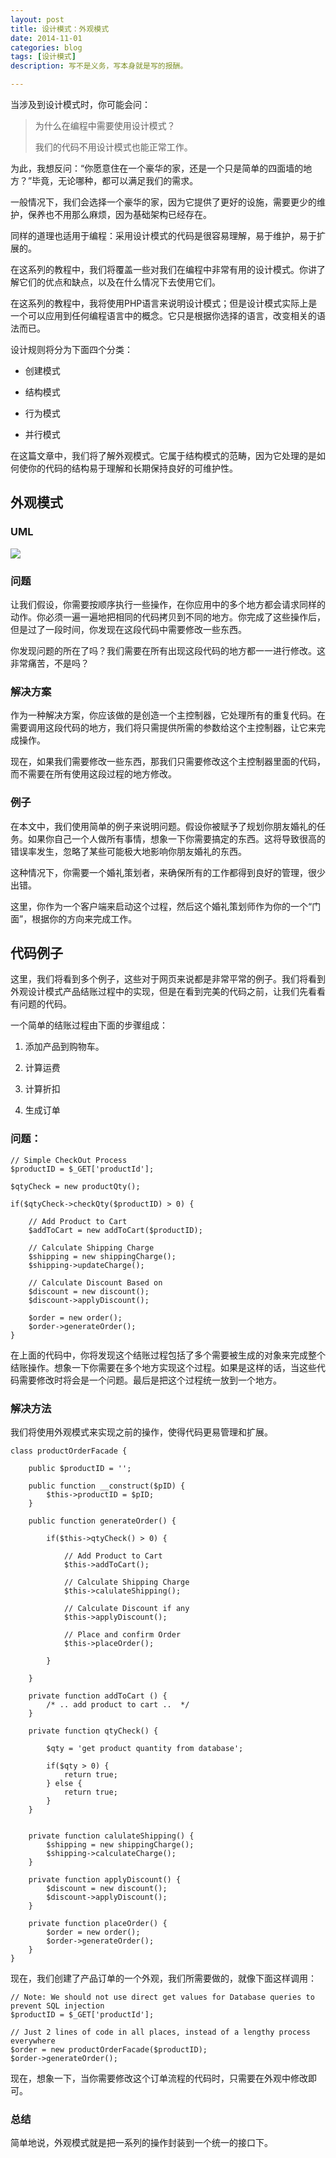 ```yaml
---
layout: post
title: 设计模式：外观模式
date: 2014-11-01
categories: blog
tags: [设计模式]
description: 写不是义务，写本身就是写的报酬。

---
```


当涉及到设计模式时，你可能会问：

> 为什么在编程中需要使用设计模式？
> 
> 我们的代码不用设计模式也能正常工作。

为此，我想反问：“你愿意住在一个豪华的家，还是一个只是简单的四面墙的地方？”毕竟，无论哪种，都可以满足我们的需求。

一般情况下，我们会选择一个豪华的家，因为它提供了更好的设施，需要更少的维护，保养也不用那么麻烦，因为基础架构已经存在。

同样的道理也适用于编程：采用设计模式的代码是很容易理解，易于维护，易于扩展的。

在这系列的教程中，我们将覆盖一些对我们在编程中非常有用的设计模式。你讲了解它们的优点和缺点，以及在什么情况下去使用它们。

在这系列的教程中，我将使用PHP语言来说明设计模式；但是设计模式实际上是一个可以应用到任何编程语言中的概念。它只是根据你选择的语言，改变相关的语法而已。

设计规则将分为下面四个分类：

*   创建模式

*   结构模式

*   行为模式

*   并行模式

在这篇文章中，我们将了解外观模式。它属于结构模式的范畴，因为它处理的是如何使你的代码的结构易于理解和长期保持良好的可维护性。

## 外观模式

### UML

![][1]

### 问题

让我们假设，你需要按顺序执行一些操作，在你应用中的多个地方都会请求同样的动作。你必须一遍一遍地把相同的代码拷贝到不同的地方。你完成了这些操作后，但是过了一段时间，你发现在这段代码中需要修改一些东西。

你发现问题的所在了吗？我们需要在所有出现这段代码的地方都一一进行修改。这非常痛苦，不是吗？

### 解决方案

作为一种解决方案，你应该做的是创造一个主控制器，它处理所有的重复代码。在需要调用这段代码的地方，我们将只需提供所需的参数给这个主控制器，让它来完成操作。

现在，如果我们需要修改一些东西，那我们只需要修改这个主控制器里面的代码，而不需要在所有使用这段过程的地方修改。

### 例子

在本文中，我们使用简单的例子来说明问题。假设你被赋予了规划你朋友婚礼的任务。如果你自己一个人做所有事情，想象一下你需要搞定的东西。这将导致很高的错误率发生，忽略了某些可能极大地影响你朋友婚礼的东西。

这种情况下，你需要一个婚礼策划者，来确保所有的工作都得到良好的管理，很少出错。

这里，你作为一个客户端来启动这个过程，然后这个婚礼策划师作为你的一个“门面”，根据你的方向来完成工作。

## 代码例子

这里，我们将看到多个例子，这些对于网页来说都是非常平常的例子。我们将看到外观设计模式产品结账过程中的实现，但是在看到完美的代码之前，让我们先看看有问题的代码。

一个简单的结账过程由下面的步骤组成：

1.  添加产品到购物车。

2.  计算运费

3.  计算折扣

4.  生成订单

### 问题：

    // Simple CheckOut Process
    $productID = $_GET['productId'];
    
    $qtyCheck = new productQty();
    
    if($qtyCheck->checkQty($productID) > 0) {
    
        // Add Product to Cart
        $addToCart = new addToCart($productID);
    
        // Calculate Shipping Charge
        $shipping = new shippingCharge();
        $shipping->updateCharge();
    
        // Calculate Discount Based on 
        $discount = new discount();
        $discount->applyDiscount();
    
        $order = new order();
        $order->generateOrder();
    }
    

在上面的代码中，你将发现这个结账过程包括了多个需要被生成的对象来完成整个结账操作。想象一下你需要在多个地方实现这个过程。如果是这样的话，当这些代码需要修改时将会是一个问题。最后是把这个过程统一放到一个地方。

### 解决方法

我们将使用外观模式来实现之前的操作，使得代码更易管理和扩展。

    class productOrderFacade {
    
        public $productID = '';
    
        public function __construct($pID) {
            $this->productID = $pID;
        }
    
        public function generateOrder() {
    
            if($this->qtyCheck() > 0) {
    
                // Add Product to Cart
                $this->addToCart();
    
                // Calculate Shipping Charge
                $this->calulateShipping();
    
                // Calculate Discount if any
                $this->applyDiscount();
    
                // Place and confirm Order
                $this->placeOrder();
    
            }
    
        }
    
        private function addToCart () {
            /* .. add product to cart ..  */
        }
    
        private function qtyCheck() {
    
            $qty = 'get product quantity from database';
    
            if($qty > 0) {
                return true;
            } else {
                return true;
            }
        }
    
    
        private function calulateShipping() {
            $shipping = new shippingCharge();
            $shipping->calculateCharge();
        }
    
        private function applyDiscount() {
            $discount = new discount();
            $discount->applyDiscount();
        }
    
        private function placeOrder() {
            $order = new order();
            $order->generateOrder();
        }
    }
    

现在，我们创建了产品订单的一个外观，我们所需要做的，就像下面这样调用：

    // Note: We should not use direct get values for Database queries to prevent SQL injection
    $productID = $_GET['productId'];
    
    // Just 2 lines of code in all places, instead of a lengthy process everywhere
    $order = new productOrderFacade($productID);
    $order->generateOrder();
    

现在，想象一下，当你需要修改这个订单流程的代码时，只需要在外观中修改即可。

### 总结

简单地说，外观模式就是把一系列的操作封装到一个统一的接口下。

 [1]: /assets/images/2014/11-01-1.png